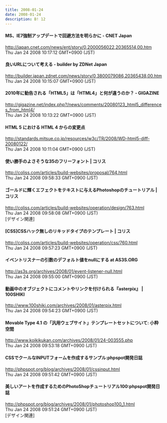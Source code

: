 ```yaml
---
title: 2008-01-24
date: 2008-01-24
description: B! 12
---
```


#### MS、IE7強制アップデートで回避方法を明らかに - CNET Japan
http://japan.cnet.com/news/ent/story/0,2000056022,20365514,00.htm<br>
Thu Jan 24 2008 10:17:12 GMT+0900 (JST)<br>


#### 良いURLについて考える - builder by ZDNet Japan
http://builder.japan.zdnet.com/news/story/0,3800079086,20365438,00.htm<br>
Thu Jan 24 2008 10:15:07 GMT+0900 (JST)<br>


#### 2010年に勧告される「HTML5」は「HTML4」と何が違うのか？ - GIGAZINE
http://gigazine.net/index.php?/news/comments/20080123_html5_differences_from_html4/<br>
Thu Jan 24 2008 10:13:22 GMT+0900 (JST)<br>


#### HTML 5 における HTML 4 からの変更点
http://standards.mitsue.co.jp/resources/w3c/TR/2008/WD-html5-diff-20080122/<br>
Thu Jan 24 2008 10:11:04 GMT+0900 (JST)<br>


####   使い勝手のよさそうな35のフリーフォント | コリス
http://coliss.com/articles/build-websites/proposal/764.html<br>
Thu Jan 24 2008 09:58:33 GMT+0900 (JST)<br>


####   ゴールドに輝くエフェクトをテキストに与えるPhotoshopのチュートリアル | コリス
http://coliss.com/articles/build-websites/operation/design/763.html<br>
Thu Jan 24 2008 09:58:08 GMT+0900 (JST)<br>
[デザイン関連]


####   [CSS]CSSハック無しのリキッドタイプのテンプレート | コリス
http://coliss.com/articles/build-websites/operation/css/760.html<br>
Thu Jan 24 2008 09:57:23 GMT+0900 (JST)<br>


####    イベントリスナーの引数のデフォルト値をnullにする at AS3S.ORG
http://as3s.org/archives/2008/01/event-listener-null.html<br>
Thu Jan 24 2008 09:55:00 GMT+0900 (JST)<br>


#### 動画中のオブジェクトにコメントやリンクを付けられる『asterpix』 | 100SHIKI
http://www.100shiki.com/archives/2008/01/asterpix.html<br>
Thu Jan 24 2008 09:54:23 GMT+0900 (JST)<br>


#### Movable Type 4.1 の「汎用ウェブサイト」テンプレートセットについて: 小粋空間
http://www.koikikukan.com/archives/2008/01/24-003555.php<br>
Thu Jan 24 2008 09:53:18 GMT+0900 (JST)<br>


#### CSSでクールなINPUTフォームを作成するサンプル:phpspot開発日誌
http://phpspot.org/blog/archives/2008/01/cssinput.html<br>
Thu Jan 24 2008 09:51:42 GMT+0900 (JST)<br>


#### 美しいアートを作成するためのPhotoShopチュートリアル100:phpspot開発日誌
http://phpspot.org/blog/archives/2008/01/photoshop100_1.html<br>
Thu Jan 24 2008 09:51:24 GMT+0900 (JST)<br>
[デザイン関連]


